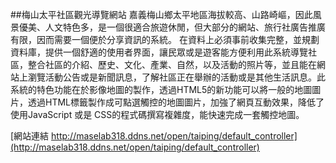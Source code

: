 ##梅山太平社區觀光導覽網站
 嘉義梅山鄉太平地區海拔較高、山路崎嶇，因此風景優美、人文特色多，是一個很適合旅遊休閒，但大部分的網站、旅行社廣告推廣有限，因而需要一個便於分享資訊的系統。在資料上必須事前收集完整，並規劃資料庫，提供一個舒適的使用者界面，讓民眾或是遊客能方便利用此系統導覽社區，整合社區的介紹、歷史、文化、產業、自然，以及活動的照片等，並且能在網站上瀏覽活動公告或是新聞訊息，了解社區正在舉辦的活動或是其他生活訊息。此系統的特色功能在於影像地圖的製作，透過HTML5的新功能可以將一般的地圖圖片，透過HTML標籤製作成可點選觸控的地圖圖片，加強了網頁互動效果，降低了使用JavaScript 或是 CSS的程式碼撰寫複雜度，能快速完成一套觸控地圖。


[網站連結 http://maselab318.ddns.net/open/taiping/default_controller](http://maselab318.ddns.net/open/taiping/default_controller)